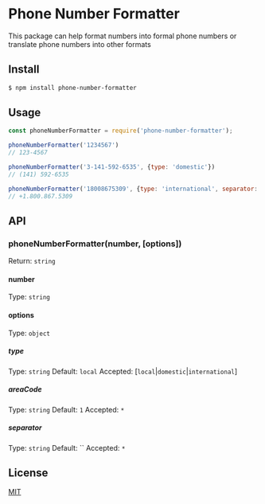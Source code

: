 # Phone Number Formatter

This package can help format numbers into formal phone numbers or translate phone numbers into other formats

## Install

```bash
$ npm install phone-number-formatter
```

## Usage

```js
const phoneNumberFormatter = require('phone-number-formatter');

phoneNumberFormatter('1234567')
// 123-4567

phoneNumberFormatter('3-141-592-6535', {type: 'domestic'})
// (141) 592-6535

phoneNumberFormatter('18008675309', {type: 'international', separator: '.'})
// +1.800.867.5309
```


## API

### phoneNumberFormatter(number, [options])
Return: `string`

#### number
Type: `string`

#### options
Type: `object`

##### type
Type: `string`
Default: `local`
Accepted: [`local`|`domestic`|`international`]

##### areaCode
Type: `string`
Default: `1`
Accepted: `*`

##### separator
Type: `string`
Default: ``
Accepted: `*`

## License

[MIT](https://github.com/drewthoennes/phone-number-formatter/blob/master/license)
